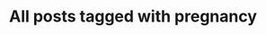 ---
layout: tag
title: "All posts tagged with pregnancy"
permalink: /weblog/tags/pregnancy/
taxonomy: pregnancy
---